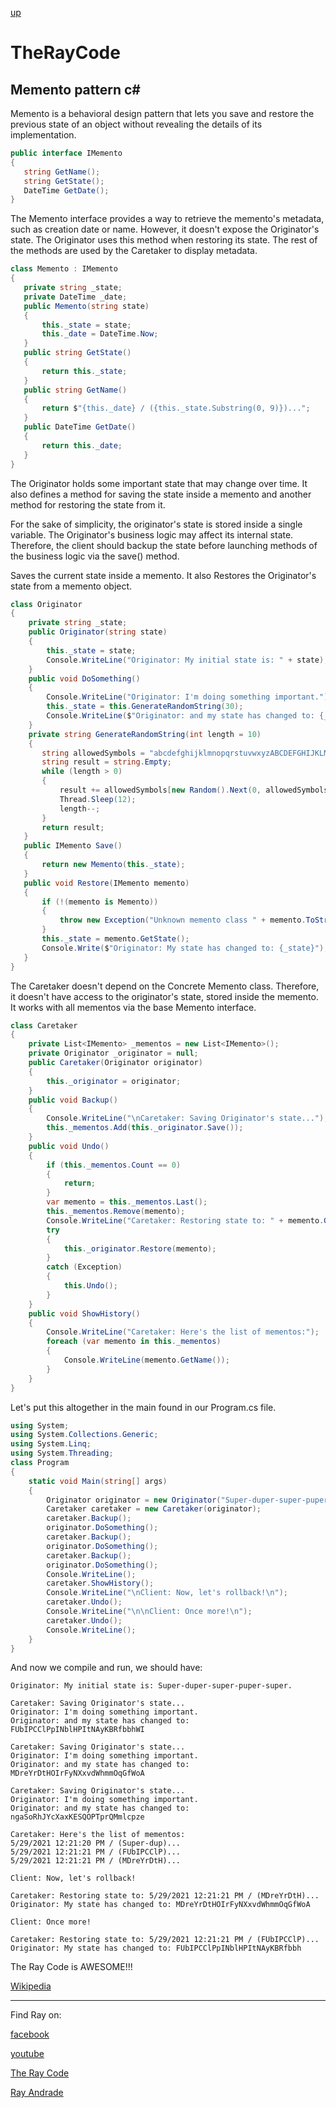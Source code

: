 [up](../README.md)

# TheRayCode
## Memento pattern c#

Memento is a behavioral design pattern that lets you save and restore the previous state of an object without revealing the details of its implementation.

```c#
public interface IMemento
{
   string GetName();
   string GetState();
   DateTime GetDate();
}
```

The Memento interface provides a way to retrieve the memento's metadata, such as creation date or name. 
However, it doesn't expose the Originator's state.
The Originator uses this method when restoring its state.
The rest of the methods are used by the Caretaker to display metadata.


```c#
class Memento : IMemento
{
   private string _state;
   private DateTime _date;
   public Memento(string state)
   {
       this._state = state;
       this._date = DateTime.Now;
   }
   public string GetState()
   {
       return this._state;
   }
   public string GetName()
   {
       return $"{this._date} / ({this._state.Substring(0, 9)})...";
   }
   public DateTime GetDate()
   {
       return this._date;
   }
}
```

The Originator holds some important state that may change over time. 
It also defines a method for saving the state inside a memento and another method for restoring the state from it.

For the sake of simplicity, the originator's state is stored inside a single variable.
The Originator's business logic may affect its internal state.
Therefore, the client should backup the state before launching methods of the business logic via the save() method.

Saves the current state inside a memento.
It also Restores the Originator's state from a memento object.
```c#
class Originator
{
    private string _state;
    public Originator(string state)
    {
        this._state = state;
        Console.WriteLine("Originator: My initial state is: " + state);
    }
    public void DoSomething()
    {
        Console.WriteLine("Originator: I'm doing something important.");
        this._state = this.GenerateRandomString(30);
        Console.WriteLine($"Originator: and my state has changed to: {_state}");
    }
    private string GenerateRandomString(int length = 10)
    {
       string allowedSymbols = "abcdefghijklmnopqrstuvwxyzABCDEFGHIJKLMNOPQRSTUVWXYZ";
       string result = string.Empty;
       while (length > 0)
       {
           result += allowedSymbols[new Random().Next(0, allowedSymbols.Length)];
           Thread.Sleep(12);
           length--;
       }
       return result;
   }
   public IMemento Save()
   {
       return new Memento(this._state);
   }
   public void Restore(IMemento memento)
   {
       if (!(memento is Memento))
       {
           throw new Exception("Unknown memento class " + memento.ToString());
       }
       this._state = memento.GetState();
       Console.Write($"Originator: My state has changed to: {_state}");
   }
}
```

The Caretaker doesn't depend on the Concrete Memento class. Therefore, it  doesn't have access to the originator's state, stored inside the memento.
It works with all mementos via the base Memento interface.

```c#
class Caretaker
{
    private List<IMemento> _mementos = new List<IMemento>();
    private Originator _originator = null;
    public Caretaker(Originator originator)
    {
        this._originator = originator;
    }
    public void Backup()
    {
        Console.WriteLine("\nCaretaker: Saving Originator's state...");
        this._mementos.Add(this._originator.Save());
    }
    public void Undo()
    {
        if (this._mementos.Count == 0)
        {
            return;
        }
        var memento = this._mementos.Last();
        this._mementos.Remove(memento);
        Console.WriteLine("Caretaker: Restoring state to: " + memento.GetName());
        try
        {
            this._originator.Restore(memento);
        }
        catch (Exception)
        {
            this.Undo();
        }
    }
    public void ShowHistory()
    {
        Console.WriteLine("Caretaker: Here's the list of mementos:");
        foreach (var memento in this._mementos)
        {
            Console.WriteLine(memento.GetName());
        }
    }
}
```

Let's put this altogether in the main found in our Program.cs file.

```c#
using System;
using System.Collections.Generic;
using System.Linq;
using System.Threading;
class Program
{  
    static void Main(string[] args)
    {
        Originator originator = new Originator("Super-duper-super-puper-super.");
        Caretaker caretaker = new Caretaker(originator);
        caretaker.Backup();
        originator.DoSomething();
        caretaker.Backup();
        originator.DoSomething();
        caretaker.Backup();
        originator.DoSomething();
        Console.WriteLine();
        caretaker.ShowHistory();
        Console.WriteLine("\nClient: Now, let's rollback!\n");
        caretaker.Undo();
        Console.WriteLine("\n\nClient: Once more!\n");
        caretaker.Undo();
        Console.WriteLine();
    }
}
```

And now we compile and run, we should have:

```run
Originator: My initial state is: Super-duper-super-puper-super.

Caretaker: Saving Originator's state...
Originator: I'm doing something important.
Originator: and my state has changed to: FUbIPCClPpINblHPItNAyKBRfbbhWI

Caretaker: Saving Originator's state...
Originator: I'm doing something important.
Originator: and my state has changed to: MDreYrDtHOIrFyNXxvdWhmmOqGfWoA

Caretaker: Saving Originator's state...
Originator: I'm doing something important.
Originator: and my state has changed to: ngaSoRhJYcXaxKESQOPTprQMmlcpze

Caretaker: Here's the list of mementos:
5/29/2021 12:21:20 PM / (Super-dup)...
5/29/2021 12:21:21 PM / (FUbIPCClP)...
5/29/2021 12:21:21 PM / (MDreYrDtH)...

Client: Now, let's rollback!

Caretaker: Restoring state to: 5/29/2021 12:21:21 PM / (MDreYrDtH)...
Originator: My state has changed to: MDreYrDtHOIrFyNXxvdWhmmOqGfWoA

Client: Once more!

Caretaker: Restoring state to: 5/29/2021 12:21:21 PM / (FUbIPCClP)...
Originator: My state has changed to: FUbIPCClPpINblHPItNAyKBRfbbh
```

The Ray Code is AWESOME!!!


[Wikipedia](https://en.wikipedia.org/wiki/Memento_pattern)

----------------------------------------------------------------------------------------------------

Find Ray on:

[facebook](https://www.facebook.com/TheRayCode/)

[youtube](https://www.youtube.com/user/AndradeRay/)

[The Ray Code](https://www.RayAndrade.com)

[Ray Andrade](https://www.RayAndrade.org)
